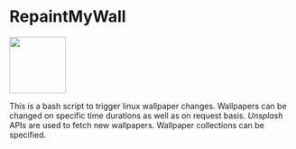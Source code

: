 # RepaintMyWall

<img width="100px" height="100px" src="https://www.americanhillcountrygutters.com/wp-content/uploads/2015/07/icon-paint-on-brush-01.png"></img>

This is a bash script to trigger linux wallpaper changes.
Wallpapers can be changed on specific time durations as well as on request basis.
<i>Unsplash</i> APIs are used to fetch new wallpapers. Wallpaper collections can be specified.
	
